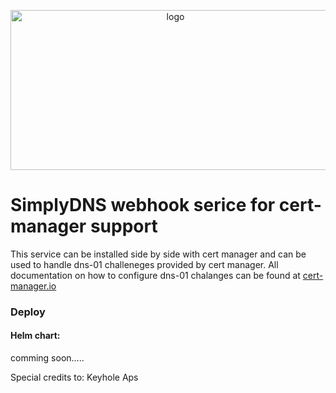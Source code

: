 
<p align="center">
  <img src="https://user-images.githubusercontent.com/51089137/192287277-b5682293-62fe-4cc6-9d67-574aa3a95390.png" height="256" width="512" alt="logo" />
</p>


# SimplyDNS webhook serice for cert-manager support
This service can be installed side by side with cert manager and can be used to handle dns-01 challeneges provided by cert manager. All documentation on how to configure dns-01 chalanges can be found at [cert-manager.io](https://cert-manager.io/docs/configuration/acme/dns01/webhook/)

### Deploy
#### Helm chart:

comming soon.....

Special credits to: Keyhole Aps
